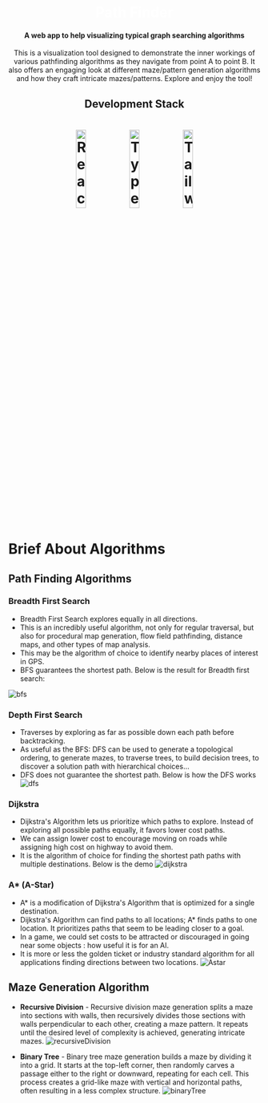 <h1 align="center">
  <br>
  <a style ="color:white; text-decoration:none;" href="https://pankaj-id-1.github.io/pathFindingVisualizer/">Path Finder</a>
</h1>
<h4 align="center">A web app to help visualizing typical graph searching algorithms</h4>
<p align="center">This is a visualization tool designed to demonstrate the inner workings of various pathfinding algorithms as they navigate from point A to point B. It also offers an engaging look at different maze/pattern generation algorithms and how they craft intricate mazes/patterns. Explore and enjoy the tool!
</p>

<h2 align="center">Development Stack</h2>
<h1 align="center">
<img width="20%" height="20%" padding:20px src="https://upload.wikimedia.org/wikipedia/commons/a/a7/React-icon.svg" alt="React.js logo">
<img width="20%" height="20%" src="https://upload.wikimedia.org/wikipedia/commons/4/4c/Typescript_logo_2020.svg" alt="TypeScript logo">
<img width="20%" height="20%" alt="Tailwind CSS" src="https://upload.wikimedia.org/wikipedia/commons/thumb/d/d5/Tailwind_CSS_Logo.svg/512px-Tailwind_CSS_Logo.svg.png?20230715030042" width="350" height="70" style="visibility:visible;max-width:100">
</h1>

# Brief About Algorithms
## Path Finding Algorithms
### Breadth First Search
* Breadth First Search explores equally in all directions.
* This is an incredibly useful algorithm, not only for regular traversal, but also for procedural map generation, flow field pathfinding, distance maps, and other types of map analysis.
* This may be the algorithm of choice to identify nearby places of interest in GPS.
* BFS guarantees the shortest path.
Below is the result for Breadth first search:

![bfs](https://github.com/Pankaj-ID-1/pathFindingVisualizer/blob/main/gifs/BFS.gif)

### Depth First Search
- Traverses by exploring as far as possible down each path before backtracking.
- As useful as the BFS: DFS can be used to generate a topological ordering, to generate mazes, to traverse trees, to build decision trees, to discover a solution path with hierarchical choices…
- DFS does not guarantee the shortest path.
Below is how the DFS works
![dfs](https://github.com/Pankaj-ID-1/pathFindingVisualizer/blob/main/gifs/DFS.gif)
### Dijkstra
- Dijkstra's Algorithm lets us prioritize which paths to explore. Instead of exploring all possible paths equally, it favors lower cost paths.
- We can assign lower cost to encourage moving on roads while assigning high cost on highway to avoid them.
- It is the algorithm of choice for finding the shortest path paths with multiple destinations.
Below is the demo
![dijkstra](https://github.com/Pankaj-ID-1/pathFindingVisualizer/blob/main/gifs/dijkstra.gif)

### A* (A-Star)
- A* is a modification of Dijkstra's Algorithm that is optimized for a single destination.
- Dijkstra's Algorithm can find paths to all locations; A* finds paths to one location. It prioritizes paths that seem to be leading closer to a goal.
- In a game, we could set costs to be attracted or discouraged in going near some objects : how useful it is for an AI.
- It is more or less the golden ticket or industry standard algorithm for all applications finding directions between two locations.
![Astar](https://github.com/Pankaj-ID-1/pathFindingVisualizer/blob/main/gifs/Astar.gif)


## Maze Generation Algorithm
- **Recursive Division** - Recursive division maze generation splits a maze into sections with walls, then recursively divides those sections with walls perpendicular to each other, creating a maze pattern. It repeats until the desired level of complexity is achieved, generating intricate mazes.
![recursiveDivision](https://github.com/Pankaj-ID-1/pathFindingVisualizer/blob/main/gifs/recursiveDivision.gif)

- **Binary Tree** - Binary tree maze generation builds a maze by dividing it into a grid. It starts at the top-left corner, then randomly carves a passage either to the right or downward, repeating for each cell. This process creates a grid-like maze with vertical and horizontal paths, often resulting in a less complex structure.
![binaryTree](https://github.com/Pankaj-ID-1/pathFindingVisualizer/blob/main/gifs/BinaryDivision.gif)
